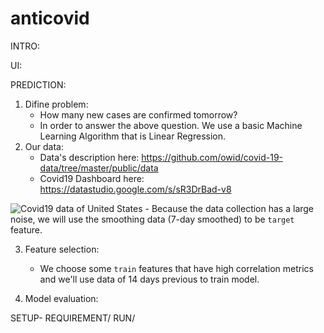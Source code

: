 # anticovid

INTRO:

UI:

PREDICTION:
1. Difine problem:
    - How many new cases are confirmed tomorrow?
    - In order to answer the above question. We use a basic Machine Learning Algorithm that is Linear Regression.
2. Our data:
    - Data's description here: https://github.com/owid/covid-19-data/tree/master/public/data
    - Covid19 Dashboard here: https://datastudio.google.com/s/sR3DrBad-v8
  
![Covid19 data of United States](https://user-images.githubusercontent.com/48504388/137137839-db9bd5bc-d59e-43bd-95c0-ce80433f1f62.jpg)
    - Because the data collection has a large noise, we will use the smoothing data (7-day smoothed) to be `target` feature.
    
3. Feature selection:
    - We choose some `train` features that have high correlation metrics and we'll use data of 14 days previous to train model.
    
4. Model evaluation:









SETUP-
REQUIREMENT/
RUN/
